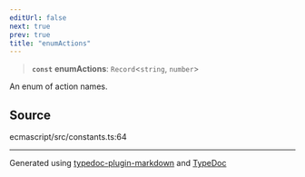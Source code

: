 ```yaml
---
editUrl: false
next: true
prev: true
title: "enumActions"
---
```


> **`const`** **enumActions**: `Record`\<`string`, `number`\>

An enum of action names.

## Source

ecmascript/src/constants.ts:64

***

Generated using [typedoc-plugin-markdown](https://www.npmjs.com/package/typedoc-plugin-markdown) and [TypeDoc](https://typedoc.org/)
